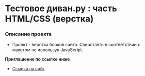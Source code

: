 # Тестовое диван.ру : часть HTML/CSS (верстка)

### Описание проекта

* Проект - верстка блоков сайта. Сверставть в соответствии с макетом не используя JavaScript.

**Приглашение по ссылке ниже**
* [Ссылка на сайт](https://alex-bon-9.github.io/divan-ru/index.html)

